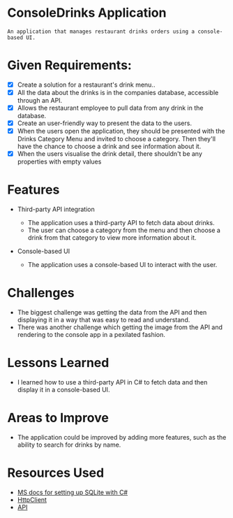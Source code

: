 ﻿# ConsoleDrinks Application

	An application that manages restaurant drinks orders using a console-based UI.

# Given Requirements:

- [x] Create a solution for a restaurant's drink menu..
- [x] All the data about the drinks is in the companies database, accessible through an API.
- [x] Allows the restaurant employee to pull data from any drink in the database.
- [x] Create an user-friendly way to present the data to the users.
- [x] When the users open the application, they should be presented with the Drinks Category Menu and invited
    to choose a category. Then they'll have the chance to choose a drink and see information about it.
- [x] When the users visualise the drink detail, there shouldn't be any properties with empty values

# Features

* Third-party API integration

	- The application uses a third-party API to fetch data about drinks.
	- The user can choose a category from the menu and then choose a drink from that category to view more information about it.

* Console-based UI

    - The application uses a console-based UI to interact with the user.

# Challenges

 - The biggest challenge was getting the data from the API and then displaying it in a way that was easy to read and understand.
 - There was another challenge which getting the image from the API and rendering to the console app in a pexilated fashion.

# Lessons Learned

-  I learned how to use a third-party API in C# to fetch data and then display it in a console-based UI.

# Areas to Improve
- The application could be improved by adding more features, such as the ability to search for drinks by name.

# Resources Used
 - [MS docs for setting up SQLite with C#](https://docs.microsoft.com/en-us/dotnet/standard/data/sqlite/?tabs=netcore-cli)
 - [HttpClient](https://learn.microsoft.com/en-us/dotnet/csharp/tutorials/console-webapiclient)
 - [API](https://www.thecocktaildb.com/api.php)
